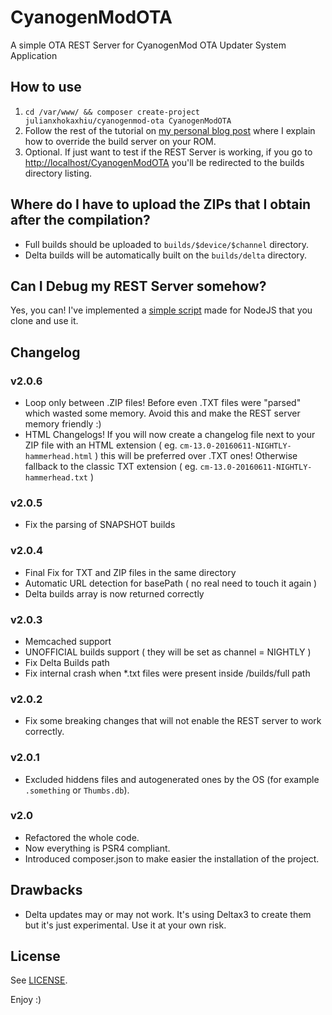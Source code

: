 # CyanogenModOTA
A simple OTA REST Server for CyanogenMod OTA Updater System Application

## How to use
1. `cd /var/www/ && composer create-project julianxhokaxhiu/cyanogenmod-ota CyanogenModOTA`
3. Follow the rest of the tutorial on [my personal blog post](http://blog.julianxhokaxhiu.com/entry/how-the-cm-ota-server-works-and-how-to-implement-and-use-ours) where I explain how to override the build server on your ROM.
4. Optional. If just want to test if the REST Server is working, if you go to [http://localhost/CyanogenModOTA](http://localhost/CyanogenModOTA/) you'll be redirected to the builds directory listing.

## Where do I have to upload the ZIPs that I obtain after the compilation?
- Full builds should be uploaded to `builds/$device/$channel` directory.
- Delta builds will be automatically built on the `builds/delta` directory.

## Can I Debug my REST Server somehow?
Yes, you can! I've implemented a [simple script](https://github.com/julianxhokaxhiu/CyanogenModOTAUnitTest) made for NodeJS that you clone and use it.

## Changelog
### v2.0.6
- Loop only between .ZIP files! Before even .TXT files were "parsed" which wasted some memory. Avoid this and make the REST server memory friendly :)
- HTML Changelogs! If you will now create a changelog file next to your ZIP file with an HTML extension ( eg. `cm-13.0-20160611-NIGHTLY-hammerhead.html` ) this will be preferred over .TXT ones! Otherwise fallback to the classic TXT extension ( eg. `cm-13.0-20160611-NIGHTLY-hammerhead.txt` )

### v2.0.5
- Fix the parsing of SNAPSHOT builds

### v2.0.4
- Final Fix for TXT and ZIP files in the same directory
- Automatic URL detection for basePath ( no real need to touch it again )
- Delta builds array is now returned correctly

### v2.0.3
- Memcached support
- UNOFFICIAL builds support ( they will be set as channel = NIGHTLY )
- Fix Delta Builds path
- Fix internal crash when *.txt files were present inside /builds/full path

### v2.0.2
- Fix some breaking changes that will not enable the REST server to work correctly.

### v2.0.1
- Excluded hiddens files and autogenerated ones by the OS (for example `.something` or `Thumbs.db`).

### v2.0
- Refactored the whole code.
- Now everything is PSR4 compliant.
- Introduced composer.json to make easier the installation of the project.

## Drawbacks
- Delta updates may or may not work. It's using Deltax3 to create them but it's just experimental. Use it at your own risk.


## License
See [LICENSE](https://github.com/julianxhokaxhiu/CyanogenModOTA/blob/2.0/LICENSE).

Enjoy :)